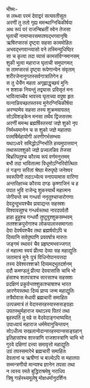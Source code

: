 भीष्मः-   
स लब्ध्वा परमं देवाद्वरं सत्यवतीसुतः  
अरणीं तु ततो गृह्य ममन्थाग्निचिकीर्षया  
अथ रूपं परं राजन्बिभ्रतीं स्वेन तेजसा  
घृताचीं नामाप्सरसमपश्यद्भगवानृषिः  
ऋषिरप्सरसं दृष्ट्वा सहसा काममोहितः  
अभवद्भगवान्व्यासो वने तस्मिन्युधिष्ठिर  
सा च कृत्वा तदा व्यासं कामसंविग्नमानसम्  
शुकी भूत्वा महाराज घृताची समुपागमत्  
स तामप्सरसं दृष्ट्वा रूपेणान्येन संवृताम्  
शरीरजेनानुगतस्सर्वगात्रातिगेन ह  
स तु धैर्येण महता अगृह्णाद्धृच्छयं मुनिः  
न शशाक नियन्तुं तद्व्यासः प्रविसृतं मनः  
भावित्वाच्चैव भावस्य घृताच्या वपुषा हृतः  
यत्नान्नियच्छतस्तस्य मुनेरग्निचिकीर्षया  
अरण्यामेव सहसा तस्य शुक्रमवापतत्  
सोऽविशङ्केन मनसा तथैव द्विजसत्तमः  
अरणीं ममन्थ ब्रह्मर्षिस्तस्यां जज्ञे शुको नृप  
निर्मथ्यमानेन च स शुको जज्ञे महातपाः  
परमर्षिर्महायोगी अरणीगर्भसम्भवः  
यथाऽध्वरे समिद्धोऽग्निर्भाति हव्यमुपात्तवान्  
तथारूपश्शुको जज्ञे प्रज्वलन्निव तेजसा  
बिभ्रत्पितुश्च कौरव्य रूपं वर्णमनुत्तमम्  
बभौ तदा भावितात्मा विधूमोऽग्निरिवोत्थितः  
तं गङ्गा सरितां श्रेष्ठा मेरुपृष्ठे जनेश्वर  
स्वरूपिणी तदाऽभ्येत्य स्नापयामास वारिणा  
अन्तरिक्षाच्च कौरव्य दण्डः कृष्णाजिनं च ह  
पपात भुवि राजेन्द्र शुकस्यार्थे महात्मनः  
जेगीयन्ते स्म गन्धर्वा ननृतुश्चाप्सरोगणाः  
देवदुन्दुभयश्चैव प्रावाद्यन्त सहस्रशः  
विश्वावसुश्च गन्धर्वस्तथा नारदपर्वतौ  
हाहा हूहूश्च गन्धर्वौ तुष्टुवुश्शुकसम्भवम्  
ततश्शक्रपुरोगाश्च लोकपालास्समागताः  
देवा देवर्षयश्चैव तथा ब्रह्मर्षयोऽपि च  
दिव्यानि सर्वपुष्पाणि प्रववर्षात्र मारुतः  
जङ्गमं स्थावरं चैव प्रहृष्टमभवज्जगत्  
तं महात्मा स्वयं प्रीत्या देव्या सह महाद्युतिः  
जतामात्रं मुनेः पुत्रं विधिनोपानयत्तदा  
तस्य देवेश्वरश्शक्रो दिव्यमद्भुतदर्शनम्  
ददौ कमण्डलुं प्रीत्या देववासांसि चाभि भो  
हंसाश्च शतपत्राश्च सारसाश्च सहस्रशः  
प्रदक्षिणं प्रकुर्वन्तश्शुकाश्चाषाश्च भारत  
आरणेयस्तथा दिव्यं प्राप्य जन्म महाद्युतिः  
तत्रैवोवास मेधावी ब्रह्मचारी समाहितः  
उत्पन्नमात्रं तं वेदास्सरहस्यास्ससङ्ग्रहाः  
उपतस्थुर्महाराज यथाऽस्य पितरं तथा  
बृहस्पतिं तु वव्रे स वेदवेदाङ्गभाष्यवित्  
उपाध्यायं महाराज धर्ममेवानुचिन्तयन्  
सोऽधीत्य सखलान्वेदान्सरहस्यान्ससङ्ग्रहान्  
इतिहासांश्च शास्त्राणि राजशास्त्राणि चाभि भो  
गुरवे दक्षिणां दत्त्वा समावृत्तो महाद्युतिः  
उग्रं तपस्समारेभे ब्रह्मचारी समाहितः  
देवतानां च ऋषीणां च बाल्येऽपि स महातपाः  
सम्मन्त्रणीयो मान्यश्च ज्ञानेन तपसा तथा  
न त्वस्य रमते बुद्धिराश्रमेषु नराधिप  
त्रिषु गार्हस्थ्यमूलेषु मोक्षधर्मानुदर्शिनः   
